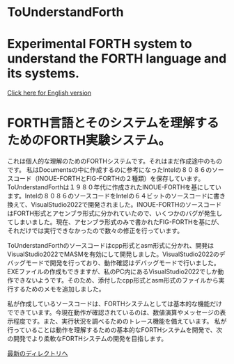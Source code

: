 # ToUnderstandForth  
# Experimental FORTH system to understand the FORTH language and its systems.  
[ Click here for English version](README_ENG.md)   
  
# FORTH言語とそのシステムを理解するためのFORTH実験システム。  
これは個人的な理解のためのFORTHシステムです。それはまだ作成途中のものです。
私はDocumentsの中に作成するのに参考になったIntelの８０８６のソースコード（INOUE-FORTHとFIG-FORTHの２種類）を保存しています。ToUnderstandForthは１９８０年代に作成されたINOUE-FORTHを基にしています。Intelの８０８６のソースコードをIntelの６４ビットのソースコードに書き換えて、VisualStudio2022で開発されました。INOUE-FORTHのソースコードはFORTH形式とアセンブラ形式に分かれていたので、いくつかのバグが発生してしまいました。現在、アセンブラ形式のみで書かれたFIG-FORTHを基にが、それだけでは実行できなかったので数々の修正を行っています。

ToUnderstandForthのソースコードはcpp形式とasm形式に分かれ、開発はVisualStudio2022でMASMを有効にして開発しました。VisualStudio2022のデバッグモードで開発を行っており、動作確認はデバッグモードで行いました。EXEファイルの作成もできますが、私のPC内にあるVisualStudio2022でしか動作できないようです。そのため、添付したcpp形式とasm形式のファイルから実行するためのメモを追加しました。

私が作成しているソースコードは、FORTHシステムとしては基本的な機能だけでできています。今現在動作が確認されているのは、数値演算やメッセージの表示程度です。また、実行状況を調べるためのトレース機能を備えています。
私が行っていることは動作を理解するための基本的なFORTHシステムを開発で、次の開発でより柔軟なFORTHシステムの開発を目指します。  

[最新のディレクトリへ ](./JPN/Documents/03-02_v0.21.01_JPN)      
